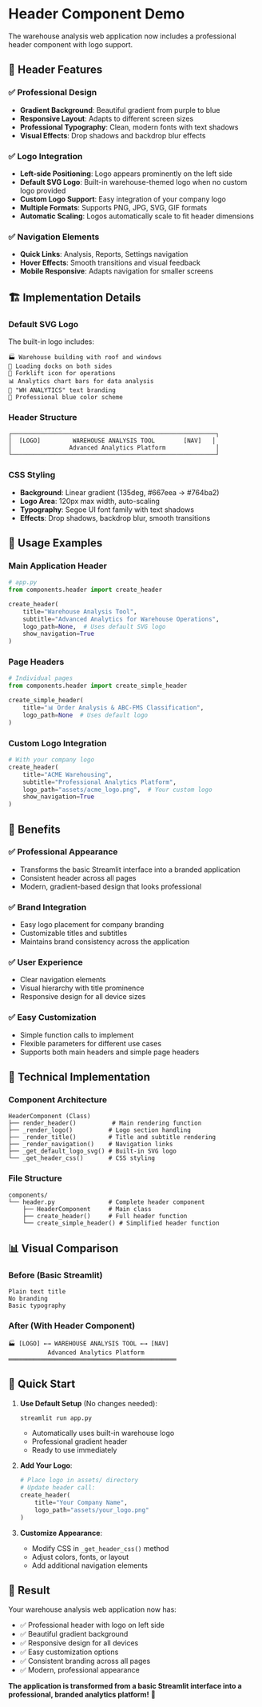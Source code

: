 # Header Component Demo

The warehouse analysis web application now includes a professional header component with logo support.

## 🎨 Header Features

### ✅ **Professional Design**
- **Gradient Background**: Beautiful gradient from purple to blue
- **Responsive Layout**: Adapts to different screen sizes
- **Professional Typography**: Clean, modern fonts with text shadows
- **Visual Effects**: Drop shadows and backdrop blur effects

### ✅ **Logo Integration**
- **Left-side Positioning**: Logo appears prominently on the left side
- **Default SVG Logo**: Built-in warehouse-themed logo when no custom logo provided
- **Custom Logo Support**: Easy integration of your company logo
- **Multiple Formats**: Supports PNG, JPG, SVG, GIF formats
- **Automatic Scaling**: Logos automatically scale to fit header dimensions

### ✅ **Navigation Elements**
- **Quick Links**: Analysis, Reports, Settings navigation
- **Hover Effects**: Smooth transitions and visual feedback
- **Mobile Responsive**: Adapts navigation for smaller screens

## 🏗️ Implementation Details

### Default SVG Logo
The built-in logo includes:
```
🏭 Warehouse building with roof and windows
🚚 Loading docks on both sides  
🔧 Forklift icon for operations
📊 Analytics chart bars for data analysis
📝 "WH ANALYTICS" text branding
🎨 Professional blue color scheme
```

### Header Structure
```
┌─────────────────────────────────────────────────────────┐
│  [LOGO]         WAREHOUSE ANALYSIS TOOL        [NAV]   │
│                Advanced Analytics Platform              │
└─────────────────────────────────────────────────────────┘
```

### CSS Styling
- **Background**: Linear gradient (135deg, #667eea → #764ba2)
- **Logo Area**: 120px max width, auto-scaling
- **Typography**: Segoe UI font family with text shadows
- **Effects**: Drop shadows, backdrop blur, smooth transitions

## 📝 Usage Examples

### Main Application Header
```python
# app.py
from components.header import create_header

create_header(
    title="Warehouse Analysis Tool",
    subtitle="Advanced Analytics for Warehouse Operations",
    logo_path=None,  # Uses default SVG logo
    show_navigation=True
)
```

### Page Headers
```python
# Individual pages
from components.header import create_simple_header

create_simple_header(
    title="📊 Order Analysis & ABC-FMS Classification",
    logo_path=None  # Uses default logo
)
```

### Custom Logo Integration
```python
# With your company logo
create_header(
    title="ACME Warehousing",
    subtitle="Professional Analytics Platform",
    logo_path="assets/acme_logo.png",  # Your custom logo
    show_navigation=True
)
```

## 🎯 Benefits

### ✅ **Professional Appearance**
- Transforms the basic Streamlit interface into a branded application
- Consistent header across all pages
- Modern, gradient-based design that looks professional

### ✅ **Brand Integration**
- Easy logo placement for company branding
- Customizable titles and subtitles
- Maintains brand consistency across the application

### ✅ **User Experience**
- Clear navigation elements
- Visual hierarchy with title prominence
- Responsive design for all device sizes

### ✅ **Easy Customization**
- Simple function calls to implement
- Flexible parameters for different use cases
- Supports both main headers and simple page headers

## 🔧 Technical Implementation

### Component Architecture
```
HeaderComponent (Class)
├── render_header()          # Main rendering function
├── _render_logo()          # Logo section handling
├── _render_title()         # Title and subtitle rendering
├── _render_navigation()    # Navigation links
├── _get_default_logo_svg() # Built-in SVG logo
└── _get_header_css()       # CSS styling
```

### File Structure
```
components/
└── header.py               # Complete header component
    ├── HeaderComponent     # Main class
    ├── create_header()     # Full header function
    └── create_simple_header() # Simplified header function
```

## 📊 Visual Comparison

### Before (Basic Streamlit)
```
Plain text title
No branding
Basic typography
```

### After (With Header Component)
```
🏭 [LOGO] ←→ WAREHOUSE ANALYSIS TOOL ←→ [NAV]
           Advanced Analytics Platform
═══════════════════════════════════════════════
```

## 🚀 Quick Start

1. **Use Default Setup** (No changes needed):
   ```bash
   streamlit run app.py
   ```
   - Automatically uses built-in warehouse logo
   - Professional gradient header
   - Ready to use immediately

2. **Add Your Logo**:
   ```python
   # Place logo in assets/ directory
   # Update header call:
   create_header(
       title="Your Company Name",
       logo_path="assets/your_logo.png"
   )
   ```

3. **Customize Appearance**:
   - Modify CSS in `_get_header_css()` method
   - Adjust colors, fonts, or layout
   - Add additional navigation elements

## 🎉 Result

Your warehouse analysis web application now has:
- ✅ Professional header with logo on left side
- ✅ Beautiful gradient background
- ✅ Responsive design for all devices  
- ✅ Easy customization options
- ✅ Consistent branding across all pages
- ✅ Modern, professional appearance

**The application is transformed from a basic Streamlit interface into a professional, branded analytics platform!** 🚀